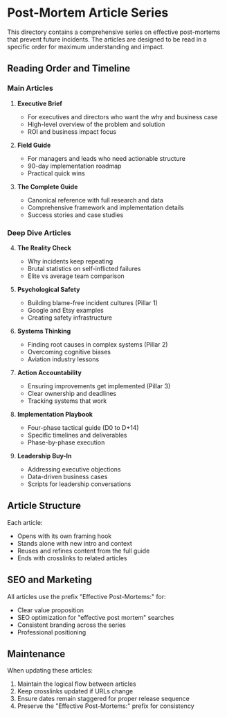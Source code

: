 # Post-Mortem Article Series

This directory contains a comprehensive series on effective post-mortems that
prevent future incidents. The articles are designed to be read in a specific
order for maximum understanding and impact.

## Reading Order and Timeline

### Main Articles

1. **Executive Brief**
   - For executives and directors who want the why and business case
   - High-level overview of the problem and solution
   - ROI and business impact focus

2. **Field Guide**
   - For managers and leads who need actionable structure
   - 90-day implementation roadmap
   - Practical quick wins

3. **The Complete Guide**
   - Canonical reference with full research and data
   - Comprehensive framework and implementation details
   - Success stories and case studies

### Deep Dive Articles

4. **The Reality Check**
   - Why incidents keep repeating
   - Brutal statistics on self-inflicted failures
   - Elite vs average team comparison

5. **Psychological Safety**
   - Building blame-free incident cultures (Pillar 1)
   - Google and Etsy examples
   - Creating safety infrastructure

6. **Systems Thinking**
   - Finding root causes in complex systems (Pillar 2)
   - Overcoming cognitive biases
   - Aviation industry lessons

7. **Action Accountability**
   - Ensuring improvements get implemented (Pillar 3)
   - Clear ownership and deadlines
   - Tracking systems that work

8. **Implementation Playbook**
   - Four-phase tactical guide (D0 to D+14)
   - Specific timelines and deliverables
   - Phase-by-phase execution

9. **Leadership Buy-In**
   - Addressing executive objections
   - Data-driven business cases
   - Scripts for leadership conversations

## Article Structure

Each article:

- Opens with its own framing hook
- Stands alone with new intro and context
- Reuses and refines content from the full guide
- Ends with crosslinks to related articles

## SEO and Marketing

All articles use the prefix "Effective Post-Mortems:" for:

- Clear value proposition
- SEO optimization for "effective post mortem" searches
- Consistent branding across the series
- Professional positioning

## Maintenance

When updating these articles:

1. Maintain the logical flow between articles
2. Keep crosslinks updated if URLs change
3. Ensure dates remain staggered for proper release sequence
4. Preserve the "Effective Post-Mortems:" prefix for consistency
